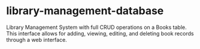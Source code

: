 # library-management-database
Library Management System with full CRUD operations on a Books table. This interface allows for adding, viewing, editing, and deleting book records through a web interface.
